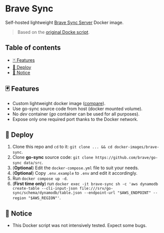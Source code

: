 # Brave Sync

Self-hosted lightweight [Brave Sync Server](https://github.com/brave/go-sync) Docker image.
> Based on the [original Docke script](https://github.com/brave/go-sync/blob/master/docker-compose.yml).

## Table of contents

- [🃏 Features](#-features)
- [🚀 Deploy](#-deploy)
- [📜 Notice](#-notice)

## 🃏 Features

- Custom lightweight docker image ([compare](https://github.com/brave/go-sync/blob/master/Dockerfile)).
- Use go-sync source code from host (docker mounted volume).
- No *dev* container (*go* container can be used for all purposes).
- Expose only one required port thanks to the Docker network.

## 🚀 Deploy

1. Clone this repo and `cd` to it: `git clone ... && cd docker-images/brave-sync`.
2. Clone **go-sync** source code: `git clone https://github.com/brave/go-sync data/src`.
3. (**Optional**) Edit the `docker-compose.yml` file to suit your needs.
4. (**Optional**) Copy `.env.example` to `.env` and edit it accordingly.
5. Run `docker compose up -d`.
6. (**First time only**) run `docker exec -it brave-sync sh -c 'aws dynamodb create-table --cli-input-json file:///srv/go-sync/schema/dynamodb/table.json --endpoint-url "$AWS_ENDPOINT" --region "$AWS_REGION"'`.

## 📜 Notice

- This Docker script was not intensively tested. Expect some bugs.
